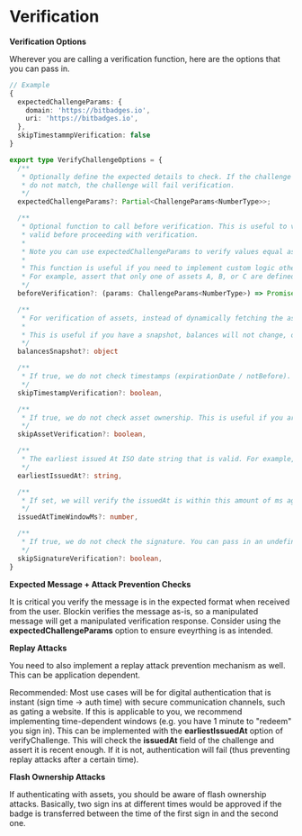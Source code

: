 # Verification

**Verification Options**

Wherever you are calling a verification function, here are the options that you can pass in.

```typescript
// Example
{
  expectedChallengeParams: {
    domain: 'https://bitbadges.io',
    uri: 'https://bitbadges.io',
  },
  skipTimestammpVerification: false
}
```

```typescript
export type VerifyChallengeOptions = {
  /**
   * Optionally define the expected details to check. If the challenge was edited and the details
   * do not match, the challenge will fail verification.
   */
  expectedChallengeParams?: Partial<ChallengeParams<NumberType>>;

  /**
   * Optional function to call before verification. This is useful to verify the challenge is
   * valid before proceeding with verification.
   * 
   * Note you can use expectedChallengeParams to verify values equal as expected. 
   * 
   * This function is useful if you need to implement custom logic other than strict equality).
   * For example, assert that only one of assets A, B, or C are defined and not all three.
   */
  beforeVerification?: (params: ChallengeParams<NumberType>) => Promise<void>;

  /**
   * For verification of assets, instead of dynamically fetching the assets, you can specify a snapshot of the assets.
   * 
   * This is useful if you have a snapshot, balances will not change, or you are verifying in an offline manner.
   */
  balancesSnapshot?: object

  /**
   * If true, we do not check timestamps (expirationDate / notBefore). This is useful if you are verifying a challenge that is expected to be verified at a future time.
   */
  skipTimestampVerification?: boolean,

  /**
   * If true, we do not check asset ownership. This is useful if you are verifying a challenge that is expected to be verified at a future time.
   */
  skipAssetVerification?: boolean,

  /**
   * The earliest issued At ISO date string that is valid. For example, if you want to verify a challenge that was issued within the last minute, you can specify this to be 1 minute ago.
   */
  earliestIssuedAt?: string,

  /**
   * If set, we will verify the issuedAt is within this amount of ms ago (i.e. issuedAt >= Date.now() - issuedAtTimeWindowMs)
   */
  issuedAtTimeWindowMs?: number,

  /**
   * If true, we do not check the signature. You can pass in an undefined ChainDriver
   */
  skipSignatureVerification?: boolean,
}
```

**Expected Message + Attack Prevention Checks**

It is critical you verify the message is in the expected format when received from the user. Blockin verifies the message as-is, so a manipulated message will get a manipulated verification response. Consider using the **expectedChallengeParams** option to ensure eveyrthing is as intended.

**Replay Attacks**

You need to also implement a replay attack prevention mechanism as well. This can be application dependent.

Recommended: Most use cases will be for digital authentication that is instant (sign time -> auth time) with secure communication channels, such as gating a website. If this is applicable to you, we recommend implementing time-dependent windows (e.g. you have 1 minute to "redeem" you sign in). This can be implemented with the **earliestIssuedAt** option of verifyChallenge. This will check the **issuedAt** field of the challenge and assert it is recent enough. If it is not, authentication will fail (thus preventing replay attacks after a certain time).

**Flash Ownership Attacks**

If authenticating with assets, you should be aware of flash ownership attacks. Basically, two sign ins at different times would be approved if the badge is transferred between the time of the first sign in and the second one.&#x20;
